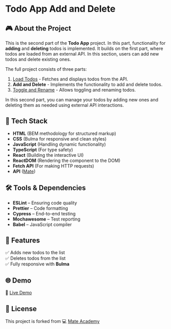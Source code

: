 # Todo App Add and Delete

## 🎮 About the Project
This is the second part of the **Todo App** project. In this part, functionality for **adding** and **deleting** todos is implemented. It builds on the first part, where todos are loaded from an external API. In this section, users can add new todos and delete existing ones.

The full project consists of three parts:
1. [Load Todos](https://github.com/AndriiZakharenko/todo-app-loading-todos) - Fetches and displays todos from the API.
2. **Add and Delete** - Implements the functionality to add and delete todos.
3. [Toggle and Rename](https://github.com/AndriiZakharenko/todo-app-with-api) - Allows toggling and renaming todos.

In this second part, you can manage your todos by adding new ones and deleting them as needed using external API interactions.

## 🚀 Tech Stack
- **HTML** (BEM methodology for structured markup)  
- **CSS** (Bulma for responsive and clean styles)  
- **JavaScript** (Handling dynamic functionality)  
- **TypeScript** (For type safety)  
- **React** (Building the interactive UI)  
- **ReactDOM** (Rendering the component to the DOM)  
- **Fetch API** (For making HTTP requests)  
- **API** ([Mate](https://mate-academy.github.io/fe-students-api/))

## 🛠️ Tools & Dependencies
- **ESLint** – Ensuring code quality  
- **Prettier** – Code formatting  
- **Cypress** – End-to-end testing  
- **Mochawesome** – Test reporting  
- **Babel** – JavaScript compiler  

## 📌 Features
✅ Adds new todos to the list  
✅ Deletes todos from the list  
✅ Fully responsive with **Bulma**

## 🌐 Demo
🔗 [Live Demo](https://AndriiZakharenko.github.io/todo-app-add-and-delete/)

## 📜 License
This project is forked from 💻 [Mate Academy](https://github.com/mate-academy/react_todo-app-add-and-delete)
